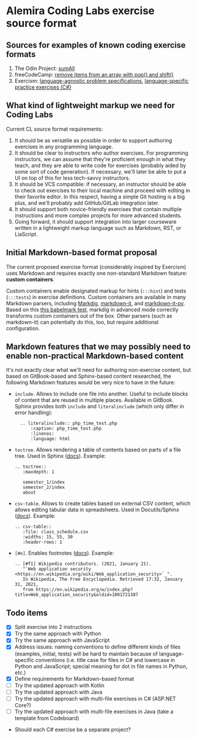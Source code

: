 # Alemira Coding Labs exercise source format

## Sources for examples of known coding exercise formats

1. The Odin Project: [sumAll](https://github.com/TheOdinProject/javascript-exercises/tree/master/sumAll)
2. freeCodeCamp: [remove items from an array with pop() and shift()](https://github.com/freeCodeCamp/freeCodeCamp/blob/main/curriculum/challenges/english/02-javascript-algorithms-and-data-structures/basic-data-structures/remove-items-from-an-array-with-pop-and-shift.md)
3. Exercism: [language-agnostic problem specifications](https://github.com/exercism/problem-specifications/tree/main/exercises), [language-specific practice exercises (C#)](https://github.com/exercism/csharp/tree/54e7eee498965605051a4de73a49af70ab4a7ced/exercises/practice)

## What kind of lightweight markup we need for Coding Labs

Current CL source format requirements:
1. It should be as versatile as possible in order to support authoring exercises in any programming language.
2. It should be clear to instructors who author exercises. For programming instructors, we can assume that they're proficient enough in what they teach, and they are able to write code for exercises (probably aided by some sort of code generation). If necessary, we'll later be able to put a UI on top of this for less tech-savvy instructors.
3. It should be VCS compatible: if necessary, an instructor should be able to check out exercises to their local machine and proceed with editing in their favorite editor. In this respect, having a simple Git hosting is a big plus, and we'll probably add GitHub/GitLab integration later.
4. It should support both novice-friendly exercises that contain multiple instructions and more complex projects for more advanced students.
5. Going forward, it should support integration into larger courseware written in a lightweight markup language such as Markdown, RST, or LiaScript.

## Initial Markdown-based format proposal

The current proposed exercise format (considerably inspired by Exercism) uses Markdown and requires exactly one non-standard Markdown feature: **custom containers**.

Custom containers enable designated markup for hints (`:::hint`) and tests (`:::tests`) in exercise definitions. Custom containers are available in many Markdown parsers, including [Markdig](https://github.com/xoofx/markdig/blob/master/src/Markdig.Tests/Specs/CustomContainerSpecs.md), [markdown-it](https://github.com/markdown-it/markdown-it-container), and [markdown-it-py](https://markdown-it-py.readthedocs.io/en/latest/_modules/mdit_py_plugins/container/index.html#container_plugin). Based on this [this babelmark test](https://babelmark.github.io/?text=%23%23+Instructions%0A%0A%23%23%23+1%0ALet%27s+make+our+%60thermometer()%60+function+do+something.+Instead+of+%60pass%60%2C+add+an+%60if%60+condition+that+returns+%22Too+hot%22+if+temperature+is+30+degrees+or+higher.%0A%0A%3A%3A%3Atests%0Athermometer_tests_1.py%0A%3A%3A%3A%0A%0A%3A%3A%3Ahint%0A%0AThis+is+what+your+code+is+expected+to+look+like+after+following+this+instruction%3A%0A%0A%60%60%60python%0Adef+thermometer(temp)%3A%0A++++if+temp+%3E%3D+30%3A%0A++++++++return+%22Too+hot%22%0A%0A%0Athermometer(25)%0A%60%60%60%0A%3A%3A%3A%0A%0A), markdig in advanced mode correctly transforms custom containers out of the box. Other parsers (such as markdown-it) can potentially do this, too, but require additional configuration.

## Markdown features that we may possibly need to enable non-practical Markdown-based content

It's not exactly clear what we'll need for authoring non-exercise content, but based on GitBook-based and Sphinx-based content researched, the following Markdown features would be very nice to have in the future:

* `include`. Allows to include one file into another. Useful to include blocks of content that are reused in multiple places. Available in GitBook. Sphinx provides both `include` and `literalinclude` (which only differ in error handling): 
  ```
    .. literalinclude:: php_time_test.php
        :caption: php_time_test.php
        :linenos:
        :language: html
    ```

* `toctree`. Allows rendering a table of contents based on parts of a file tree. Used in Sphinx ([docs](https://www.sphinx-doc.org/en/master/usage/restructuredtext/directives.html#directive-toctree)). Example:
  ```
  .. toctree::
     :maxdepth: 1
  
     semester_1/index
     semester_2/index
     about
  ```
* `csv-table`. Allows to create tables based on external CSV content, which allows editing tabular data in spreadsheets. Used in Docutils/Sphinx ([docs](https://docutils.sourceforge.io/docs/ref/rst/directives.html#csv-table)). Example:
  ```
  .. csv-table::
     :file: class_schedule.csv
     :widths: 15, 55, 30
     :header-rows: 1
  ```
* `[#n]`. Enables footnotes ([docs](https://www.sphinx-doc.org/en/master/usage/restructuredtext/basics.html#footnotes)). Example:
  ```
  .. [#f1] Wikipedia contributors. (2021, January 21).
     "`Web application security <https://en.wikipedia.org/wiki/Web_application_security>`_".
     In Wikipedia, The Free Encyclopedia. Retrieved 17:32, January 31, 2021,
     from https://en.wikipedia.org/w/index.php?title=Web_application_security&oldid=1001721387
  ```

## Todo items

* [x] Split exercise into 2 instructions
* [x] Try the same approach with Python
* [x] Try the same approach with JavaScript
* [x] Address issues: naming conventions to define different kinds of files (examples, initial, tests) will be hard to maintain because of language-specific conventions (i.e. title case for files in C# and lowercase in Python and JavaScript; special meaning for dot in file names in Python, etc.)
* [x] Define requirements for Markdown-based format
* [ ] Try the updated approach with Kotlin
* [ ] Try the updated approach with Java
* [ ] Try the updated approach with multi-file exercises in C# (ASP.NET Core?)
* [ ] Try the updated approach with multi-file exercises in Java (take a template from Codeboard)
* Should each C# exercise be a separate project?
